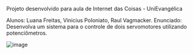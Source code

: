 Projeto desenvolvido para aula de Internet das Coisas - UniEvangélica

Alunos: Luana Freitas, Vinicius Poloniato, Raul Vagmacker.
Enunciado: Desenvolva um sistema para o controle de dois servomotores utilizando potenciômetros. 

![image](https://user-images.githubusercontent.com/66085972/163693331-332b6966-4981-417c-9113-1121b25480e1.png)
